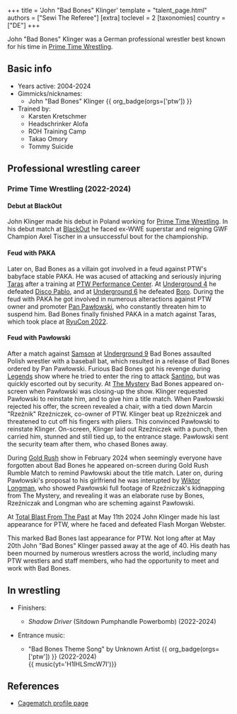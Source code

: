 +++
title = 'John "Bad Bones" Klinger'
template = "talent_page.html"
authors = ["Sewi The Referee"]
[extra]
toclevel = 2
[taxonomies]
country = ["DE"]
+++

John "Bad Bones" Klinger was a German professional wrestler best known for his time in [Prime Time Wrestling](@/o/ptw.md).

## Basic info

* Years active: 2004-2024
* Gimmicks/nicknames:
  - John "Bad Bones" Klinger {{ org_badge(orgs=['ptw']) }}
* Trained by:
  - Karsten Kretschmer
  - Headschrinker Alofa
  - ROH Training Camp
  - Takao Omory
  - Tommy Suicide
 
## Professional wrestling career

### Prime Time Wrestling (2022-2024)

#### Debut at BlackOut

John Klinger made his debut in Poland working for [Prime Time Wrestling](@/o/ptw.md). In his debut match at [BlackOut](@/e/ptw/2022-02-19-ptw-2-blackout.md) he faced ex-WWE superstar and reigning GWF Champion Axel Tischer in a unsuccessful bout for the championship. 

#### Feud with PAKA

Later on, Bad Bones as a villain got involved in a feud against PTW's babyface stable PAKA. He was acused of attacking and seriously injuring [Taras](@/w/taras.md) after a training at [PTW Performance Center](@/v/ptw-targowa.md). At [Underground 4](@/e/ptw/2022-04-24-ptw-underground-4.md) he defeated [Disco Pablo](@/w/disco-pablo.md), and at [Underground 6](@/e/ptw/2022-06-26-ptw-underground-6.md) he defeated [Boro](@/w/boro.md). During the feud with PAKA he got involved in numerous alteractions against PTW owner and promoter [Pan Pawłowski](@/w/pan-pawlowski.md), who constantly threaten him to suspend him. Bad Bones finally finished PAKA in a match against Taras, which took place at [RyuCon 2022](@/e/ptw/2022-07-31-ptw-x-ryucon.md).

#### Feud with Pawłowski

After a match against [Samson](@/w/samson.md) at [Underground 9](@/e/ptw/2022-10-30-ptw-underground-9.md) Bad Bones assaulted Polish wrestler with a baseball bat, which resulted in a release of Bad Bones ordered by Pan Pawłowski. Furious Bad Bones got his revenge during [Legends](@/e/ptw/2022-11-26-ptw-3-legends.md) show where he tried to enter the ring to attack [Santino](@/w/santino.md), but was quickly escorted out by security. At [The Mystery](@/e/ptw/2023-06-25-ptw-4-mystery.md) Bad Bones appeared on-screen when Pawłowski was closing-up the show. Klinger requested Pawłowski to reinstate him, and to give him a title match. When Pawłowski rejected his offer, the screen revealed a chair, with a tied down Marcin "Rzeźnik" Rzeźniczek, co-owner of PTW. Klinger beat up Rzeźniczek and threatened to cut off his fingers with pliers. This convinced Pawłowski to reinstate Klinger. On-screen, Klinger laid out Rzeźniczek with a punch, then carried him, stunned and still tied up, to the entrance stage. Pawłowski sent the security team after them, who chased Bones away.

During [Gold Rush](@/e/ptw/2024-02-03-ptw-5-gold-rush.md) show in February 2024 when seemingly everyone have forgotten about Bad Bones he appeared on-screen during Gold Rush Rumble Match to remind Pawłowski about the title match. Later on, during Pawłowski's proposal to his girlfriend he was interupted by [Wiktor Longman](@/w/wiktor-longman.md), who showed Pawłowski full footage of Rzeźniczak's kidnapping from The Mystery, and revealing it was an elaborate ruse by Bones, Rzeżniczak and Longman who are scheming against Pawłowski.

At [Total Blast From The Past](@/e/ptw/2024-05-11-ptw-6.md) at May 11th 2024 John Klinger made his last appearance for PTW, where he faced and defeated Flash Morgan Webster. 

This marked Bad Bones last appearance for PTW. Not long after at May 20th John "Bad Bones" Klinger passed away at the age of 40. His death has been mourned by numerous wrestlers across the world, including many PTW wrestlers and staff members, who had the opportunity to meet and work with Bad Bones.

## In wrestling

* Finishers:
  - _Shadow Driver_ (Sitdown Pumphandle Powerbomb) (2022-2024)
 
* Entrance music:
  - "Bad Bones Theme Song" by Unknown Artist
     {{ org_badge(orgs=['ptw']) }} (2022-2024) <br>
     {{ music(yt='H1lHLSmcW7I')}}

## References

* [Cagematch profile page](https://www.cagematch.net/?id=2&nr=2432)
